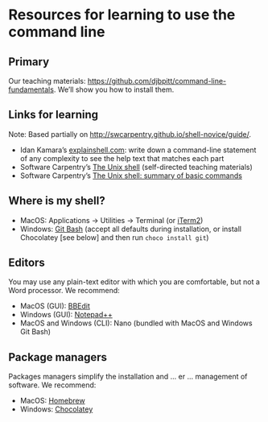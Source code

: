 # Resources for learning to use the command line

## Primary

Our teaching materials: <https://github.com/djbpitt/command-line-fundamentals>. We’ll show you how to install them. 

## Links for learning

Note: Based partially on <http://swcarpentry.github.io/shell-novice/guide/>.

* Idan Kamara’s [explainshell.com](https://explainshell.com/): write down a command-line statement of any complexity to see the help text that matches each part
* Software Carpentry’s [The Unix shell](http://swcarpentry.github.io/shell-novice/) (self-directed teaching materials)
* Software Carpentry’s [The Unix shell: summary of basic commands](http://swcarpentry.github.io/shell-novice/reference/)

## Where is my shell?

* MacOS: Applications → Utilities → Terminal (or [iTerm2](https://www.iterm2.com/))
* Windows: [Git Bash](https://www.techoism.com/how-to-install-git-bash-on-windows/) (accept all defaults during installation, or install Chocolatey [see below] and then run `choco install git`)

## Editors

You may use any plain-text editor with which you are comfortable, but not a Word processor. We recommend:

* MacOS (GUI): [BBEdit](https://www.barebones.com/products/bbedit/)
* Windows (GUI): [Notepad++](https://notepad-plus-plus.org/)
* MacOS and Windows (CLI): Nano (bundled with MacOS and Windows Git Bash)


## Package managers

Packages managers simplify the installation and ... er ... management of software. We recommend:

* MacOS: [Homebrew](https://brew.sh/)
* Windows: [Chocolatey](https://chocolatey.org/)

